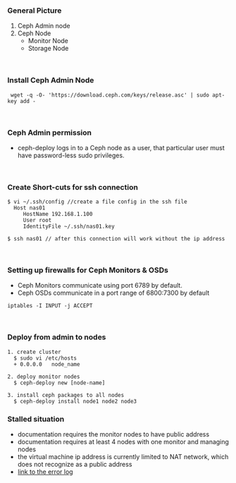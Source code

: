 ### General Picture
1. Ceph Admin node
2. Ceph Node
    - Monitor Node
    - Storage Node

<br>

### Install Ceph Admin Node
```
 wget -q -O- 'https://download.ceph.com/keys/release.asc' | sudo apt-key add -
```

<br>

### Ceph Admin permission
- ceph-deploy logs in to a Ceph node as a user, that particular user must have password-less sudo privileges.

<br>

### Create Short-cuts for ssh connection
```
$ vi ~/.ssh/config //create a file config in the ssh file
  Host nas01
     HostName 192.168.1.100
     User root
     IdentityFile ~/.ssh/nas01.key

$ ssh nas01 // after this connection will work without the ip address      
```

<br>

### Setting up firewalls for Ceph Monitors & OSDs
  - Ceph Monitors communicate using port 6789 by default.
  - Ceph OSDs communicate in a port range of 6800:7300 by default

```
iptables -I INPUT -j ACCEPT
```

<br>

### Deploy from admin to nodes
```
1. create cluster
  $ sudo vi /etc/hosts
  + 0.0.0.0   node_name

2. deploy monitor nodes
  $ ceph-deploy new [node-name]

3. install ceph packages to all nodes
  $ ceph-deploy install node1 node2 node3

```

### Stalled situation
- documentation requires the monitor nodes to have public address
- documentation requires at least 4 nodes with one monitor and managing nodes
- the virtual machine ip address is currently limited to NAT network, which does not recognize as a public address
- [link to the error log](ERROR_LOG)
